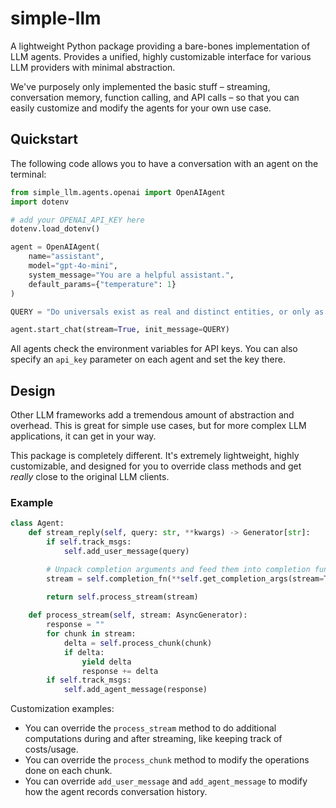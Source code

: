 # simple-llm
A lightweight Python package providing a bare-bones implementation of LLM agents. Provides a unified, highly customizable interface for various LLM providers with minimal abstraction.

We've purposely only implemented the basic stuff – streaming, conversation memory, function calling, and API calls – so that you can easily customize and modify the agents for your own use case.

## Quickstart
The following code allows you to have a conversation with an agent on the terminal:
```python
from simple_llm.agents.openai import OpenAIAgent
import dotenv

# add your OPENAI_API_KEY here
dotenv.load_dotenv()

agent = OpenAIAgent(
    name="assistant",
    model="gpt-4o-mini",
    system_message="You are a helpful assistant.",
    default_params={"temperature": 1}
)

QUERY = "Do universals exist as real and distinct entities, or only as mental constructs?"

agent.start_chat(stream=True, init_message=QUERY)
```
All agents check the environment variables for API keys. You can also specify an `api_key` parameter on each agent and set the key there.

## Design
Other LLM frameworks add a tremendous amount of abstraction and overhead. This is great for simple use cases, but for more complex LLM applications, it can get in your way.

This package is completely different. It's extremely lightweight, highly customizable, and designed for you to override class methods and get *really* close to the original LLM clients.

### Example
```python
class Agent:
    def stream_reply(self, query: str, **kwargs) -> Generator[str]:
        if self.track_msgs:
            self.add_user_message(query)

        # Unpack completion arguments and feed them into completion function
        stream = self.completion_fn(**self.get_completion_args(stream=True, messages=self._messages, query=query, **kwargs))
        
        return self.process_stream(stream)

    def process_stream(self, stream: AsyncGenerator):
        response = ""
        for chunk in stream:
            delta = self.process_chunk(chunk)
            if delta:
                yield delta
                response += delta
        if self.track_msgs:
            self.add_agent_message(response)
```
Customization examples:
- You can override the `process_stream` method to do additional computations during and after streaming, like keeping track of costs/usage.
- You can override the `process_chunk` method to modify the operations done on each chunk.
- You can override `add_user_message` and `add_agent_message` to modify how the agent records conversation history.